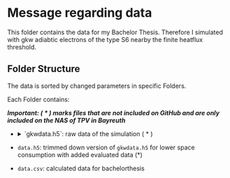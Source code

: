 # Message regarding data

This folder contains the data for my Bachelor Thesis. Therefore I simulated with gkw adiabtic electrons of the type S6 nearby the finite heatflux threshold.

## Folder Structure
The data is sorted by changed parameters in specific Folders. 

Each Folder contains: 

***Important: ( * ) marks files that are not included on GitHub and are only included on the NAS of TPV in Bayreuth***

* <details><summary>`gkwdata.h5`: raw data of the simulation ( * )</summary>
  <p>

    Contains:

    * diagnostics:
    
        * diagnos_fields: 
            * kxspec, kxvort, kyspec, kyvort, phi, spc

        * diagnos_fluxes: 
            * EFlesr0001, eflux_species01, eflux_spectra, eflux_sup, eflux_xspec, flmgr01, pflux_species01, pflux_spectra, pflux_sup, pflux_xspec, vflux_species01, vflux_spectra, vflux_xspec

        * diagnos_grid: 
            * intmu, intvp, lxn, lyn, mode_label, mphi, mphiw3, mrad_G, mrad_l, sgrid

        * diagnos_growth_freq: 
            * frequencies, frequencies_all_modes, growth, growth_rates_all_modes, time

        * diagnos_mode_struct: 
            * parallel

        * diagnos_moments: 
            * den01, den_spectra, ene01, ene_spectra

        * diagnos_rad: 
            * prof_back
    
    * geom:
        * Bref, Bt_frac, D_eps, D_s, D_zeta, E_eps_s, E_eps_zeta, E_zeta_s, F, G, H_eps, H_s, H_zeta, I_eps, I_s, I_zeta, J, Jacobian, K, NS, R, R0, Rref, Z, beta_eq, betaprime_eq, bmax, bmin, bn, eps, g_eps_eps, g_eps_s, g_eps_zeta, g_s_s, g_zeta_s, g_zeta_zeta, jfunh, jfunl, krnorm, kthnorm, lfun, poloidal_angle, q, s_grid, shat

    * grid:
        * file_count, krho, krho_extended, krloc, kxrh, kzeta, time_fine, vperp, vpgr, xgr, xphi, yphi

    * input:

        * collisions:
            * coll_freq, cons_type, en_scatter, ene_conservation, freq_override, friction_coll, lorentz, mass_conserve, mom_conservation, nref, pitch_angle, rref, selfcollcon, tref, zeff

        * control:
            * auto_restart, collisions, disp_par, disp_vp, disp_x, disp_y, dt_min, dtim, fac_dtim_est, flux_tube, fluxtol, gamatol, ifluxtol, io_format, io_legacy, io_testdata, iperform_set, irun, laverage_dist_over_time, lflapv, lpar_vel_nl, lrestart_new_grid, ltrapping_arakawa, lverbose, matrix_format, max_gr, max_sec, max_seconds, meth, method, min_gr, naverage, ncqtol, ndump_ts, neoclassics, nl_dtim_est, nlapar, nlbpar, nlphi, non_linear, normalize_per_toroidal_mode, normalized, ntime, order_of_the_radial_scheme, order_of_the_scheme, order_of_the_zf_scheme, parallel_boundary_conditions, radial_boundary_conditions, read_file, restart_file_version, shift_metric, silent, spectral_radius, testing, uniform_mu_grid, vp_trap, zonal_adiabatic

        * diagnostic:
            * apa3d, apc3d, bpa3d, bpc3d, cross_phase_timetrace, den3d, ene3d, field_fsa_kyzero, flux3d, imod_corr, imod_field, kykxs_apar, kykxs_bpar, kykxs_j0_moments, kykxs_j1_moments, kykxs_moments, kykxs_phi, lamplitudes, lcalc_corr, lcalc_energetics, lcalc_fluxes, lcalc_jdote, lcalc_jdote_fs, lcalc_kinenergy_trappas, lcalc_stresses, lcalc_tot_energy, lcalc_zfshear, lcalc_zonal_evo, lfinal_output, lfinvel, lfluxes_detail, lfluxes_em_spectra, lfluxes_spectra, lfluxes_vspace, lfluxes_vspace_bpar, lfluxes_vspace_em, lfluxes_vspace_phi, lfrequencies, lgrowth_rates, lisl_follow, lmode_energy, lmpi_broken_io, lnonlin_transfer, lnonlin_transfer_fsa, lparallel_output, lphi_diagnostics, lrad_entropy, lrad_field, lrad_kpar, lrad_moment, lrad_tint, lradial_entropy, lradial_profile, lrotate_parallel, lvelspace_output, lwrite_output1, nflush_ts, nmodepoints, nonlin_transfer_interval, npointsvel, out3d_interval, parallel_output_timestamps, phi3d, psi_velspace, screen_output, spc3d, xs_kyzero_current, xs_kyzero_current2, xs_kyzero_dens, xs_kyzero_ene, xs_kyzero_ene_par, xs_kyzero_ene_perp, xs_kyzero_phi_ga_deltaf, xs_kyzero_phi_ga_fm, xs_phi, xy_apar, xy_bpar, xy_current, xy_current2, xy_dens, xy_estep, xy_fluxes, xy_fluxes_bi, xy_fluxes_bpar, xy_fluxes_em, xy_fluxes_fsa, xy_fluxes_k, xy_fluxes_p, xy_fluxes_v, xy_phi, xy_slice_ipar, xy_spec, xy_temp, xy_vort, zeta_velspace, zevo_detail, zevo_xy_spec, zonal_scale_3d

        * eiv_integration:
            * freq, growthrate, mat_vec_routine, max_iterations, nr_column_vec, number_eigenvalues, tolerance, type_extraction, type_solver, which_eigenvalues

        * finite_rho_parallel:
            * lflux_rhostar, lnonlinear_rhostar, ltrapdf_rhostar, lvdgrad_phi_fm_rhostar, lvdgradf_rhostar, lve_grad_fm_rhostar, s_average

        * geom:
            * N_shape, R0_loc, Zmil, beta_rota_miller, beta_rota_miller_type, c, c_prime, curv_effect, dRmil, dZmil, delta, eps, eps_type, eqfile, geom_type, gradp, gradp_type, kappa, prof_type, q, qprof_coef, s, s_prime, sdelta, shat, signB, signJ, skappa, square, ssquare

        * grid:
            * lx, mumax, n_mu_grid, n_procs_mu, n_procs_s, n_procs_sp, n_procs_vpar, n_procs_x, n_s_grid, n_trapped, n_vpar_grid, n_x_grid, nmod, non_blocking_vpar, nperiod, number_of_species, nx, psih, psil, vpmax

        * gyroaverage:
            * blending_order, consistent_long_wave, gyro_average_electrons, gyro_average_ions, mk_gyro_av_hermitian, n_gav_bound_ex, n_points_ga, orb_polarize, parallel_mod, use_conj

        * header:
            * compiler, gkw_executable_name, gkw_version, number_of_processors, timestamp

        * krook:
            * bwidth, gamkpre, gammab, gammak, krook_option, nlbound, nlkrook

        * linear_term_switches:
            * apply_on_imod, idisp, lampere, lbpar, lg2f_correction, lneo_equil, lneo_rad, lneo_trap, lneoclassical, lneorotsource, lpoisson, lpoisson_zf, ltrapdf, lvd_grad_phi_fm, lvdgradf, lve_grad_fm, lvpar_grad_df, lvpgrphi, neo_equil_parse_sp_seq

        * mode:
            * chin, ikxspace, kr_type, krhomax, krrho, kthrho, mode_box, n_spacing, no_drive_of, no_transfer_from, no_transfer_to, rkxspace

        * rotation:
            * cf_drift, cf_qncheck, cf_trap, cf_upphi, cf_upsrc, coriolis, shear_profile, shear_rate, t_shear_begin, toroidal_shear, vcor

        * source_time:
            * dsfr, gauss_source_median, gauss_source_stdev, mod_freq, source_profile, source_time_ampl, source_wave_number

        * spcgeneral:
            * Ls, adiabatic_electrons, amp_imod, amp_imod_imag, amp_init, amp_zon, amp_zon_imag, beta, beta_ref, beta_type, betaprime_ref, betaprime_type, energetic_particles, finit, finit_imod, icrh_params, imod_init, init_coef, isl_mode, isl_rot_freq, isl_shear, lfinit_radial_dirichlet, mode_persist, n_quench, psi_0, quench_modes, quench_switch, rhostar, tear_zero_epar, tearingmode, tm_start, vpar_mean, wstar

        * species01:
            * background, dens, dens_prof_coef, dens_prof_type, mass, param, rln, rlt, rlt_gauss, temp, temp_prof_coef, temp_prof_type, uprim, z

        * species02:
            * background, dens, dens_prof_coef, dens_prof_type, mass, param, rln, rlt, rlt_gauss, temp, temp_prof_coef, temp_prof_type, uprim, z

        * restart:
            * dtim, nt_complete, nt_remain, time_complete

  </p>
  </details>
        
* `data.h5`: trimmed down version of `gkwdata.h5` for lower space consumption with added evaluated data (*)
* `data.csv`: calculated data for bachelorthesis 